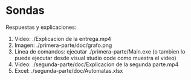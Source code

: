 # Sondas

Respuestas y explicaciones:

1) Video: ./Explicacion de la entrega.mp4
3) Imagen: ./primera-parte/doc/grafo.png
4) Linea de comandos: ejecutar ./primera-parte/Main.exe (o tambien lo puede ejecutar desde visual studio code como muestra el video)
5) Video: ./segunda-parte/doc/Explicacion de la segunda parte.mp4
6) Excel: ./segunda-parte/doc/Automatas.xlsx

